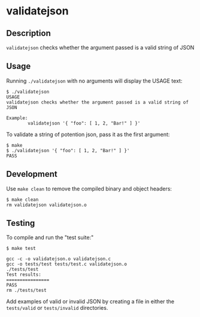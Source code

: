 # validatejson

## Description

`validatejson` checks whether the argument passed is a valid string of JSON

## Usage

Running `./validatejson` with no arguments will
display the USAGE text:

```
$ ./validatejson 
USAGE
validatejson checks whether the argument passed is a valid string of JSON

Example:
        validatejson '{ "foo": [ 1, 2, "Bar!" ] }'
```

To validate a string of potention json, pass it as the first argument:

```
$ make
$ ./validatejson '{ "foo": [ 1, 2, "Bar!" ] }'
PASS
```

## Development

Use `make clean` to remove the compiled binary and object headers:

```
$ make clean
rm validatejson validatejson.o
```

## Testing

To compile and run the "test suite:"

```
$ make test

gcc -c -o validatejson.o validatejson.c
gcc -o tests/test tests/test.c validatejson.o
./tests/test
Test results:
================
PASS
rm ./tests/test
```

Add examples of valid or invalid JSON
by creating a file in either the `tests/valid`
or `tests/invalid` directories.
